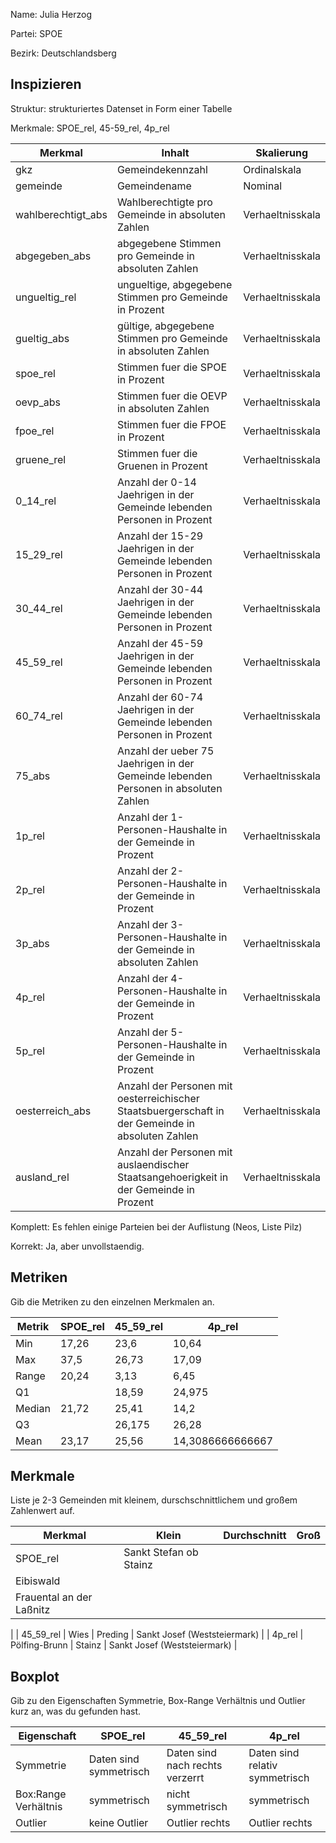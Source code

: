 Name: Julia Herzog

Partei: SPOE

Bezirk: Deutschlandsberg

## Inspizieren

Struktur: strukturiertes Datenset in Form einer Tabelle

Merkmale: SPOE_rel, 45-59_rel, 4p_rel

| Merkmal | Inhalt | Skalierung |
|---------|---------|----------------|
| gkz | Gemeindekennzahl | Ordinalskala  |
| gemeinde | Gemeindename | Nominal |
| wahlberechtigt_abs | Wahlberechtigte pro Gemeinde in absoluten Zahlen | Verhaeltnisskala |
| abgegeben_abs | abgegebene Stimmen pro Gemeinde in absoluten Zahlen | Verhaeltnisskala |
| ungueltig_rel | ungueltige, abgegebene Stimmen pro Gemeinde in Prozent | Verhaeltnisskala |
| gueltig_abs | gültige, abgegebene Stimmen pro Gemeinde in absoluten Zahlen | Verhaeltnisskala |
| spoe_rel | Stimmen fuer die SPOE in Prozent | Verhaeltnisskala |
| oevp_abs | Stimmen fuer die OEVP in absoluten Zahlen | Verhaeltnisskala |
| fpoe_rel | Stimmen fuer die FPOE in Prozent | Verhaeltnisskala |
| gruene_rel | Stimmen fuer die Gruenen in Prozent | Verhaeltnisskala |
| 0_14_rel | Anzahl der 0-14 Jaehrigen in der Gemeinde lebenden Personen in Prozent | Verhaeltnisskala |
| 15_29_rel | Anzahl der 15-29 Jaehrigen in der Gemeinde lebenden Personen in Prozent | Verhaeltnisskala |
| 30_44_rel | Anzahl der 30-44 Jaehrigen in der Gemeinde lebenden Personen in Prozent | Verhaeltnisskala |
| 45_59_rel | Anzahl der 45-59 Jaehrigen in der Gemeinde lebenden Personen in Prozent | Verhaeltnisskala |
| 60_74_rel | Anzahl der 60-74 Jaehrigen in der Gemeinde lebenden Personen in Prozent | Verhaeltnisskala |
| 75_abs | Anzahl der ueber 75 Jaehrigen in der Gemeinde lebenden Personen in absoluten Zahlen | Verhaeltnisskala |
| 1p_rel | Anzahl der 1-Personen-Haushalte in der Gemeinde in Prozent | Verhaeltnisskala |
| 2p_rel | Anzahl der 2-Personen-Haushalte in der Gemeinde in Prozent | Verhaeltnisskala |
| 3p_abs | Anzahl der 3-Personen-Haushalte in der Gemeinde in absoluten Zahlen | Verhaeltnisskala |
| 4p_rel | Anzahl der 4-Personen-Haushalte in der Gemeinde in Prozent | Verhaeltnisskala |
| 5p_rel | Anzahl der 5-Personen-Haushalte in der Gemeinde in Prozent | Verhaeltnisskala |
| oesterreich_abs | Anzahl der Personen mit oesterreichischer Staatsbuergerschaft in der Gemeinde in absoluten Zahlen | Verhaeltnisskala |
| ausland_rel | Anzahl der Personen mit auslaendischer Staatsangehoerigkeit in der Gemeinde in Prozent | Verhaeltnisskala |

Komplett: Es fehlen einige Parteien bei der Auflistung (Neos, Liste Pilz)

Korrekt: Ja, aber unvollstaendig.

## Metriken

Gib die Metriken zu den einzelnen Merkmalen an.

| Metrik | SPOE_rel | 45_59_rel | 4p_rel |
|--------|---------|---------|---------|
| Min | 17,26 | 23,6 | 10,64 |
| Max | 37,5 | 26,73 | 17,09 |
| Range | 20,24 | 3,13 | 6,45 |
| Q1 |  | 18,59 | 24,975 | 13,3
| Median | 21,72 | 25,41 | 14,2 |
| Q3 |  | 26,175 | 26,28 | 15,645
| Mean | 23,17 | 25,56 | 14,3086666666667 |



## Merkmale

Liste je 2-3 Gemeinden mit kleinem, durschschnittlichem und großem Zahlenwert auf.

| Merkmal | Klein | Durchschnitt | Groß |
|---------|-------|--------------|------|
| SPOE_rel | Sankt Stefan ob Stainz
 | Eibiswald
 | Frauental an der Laßnitz
 |
| 45_59_rel | Wies | Preding
 | Sankt Josef (Weststeiermark)
 |
| 4p_rel | Pölfing-Brunn
 | Stainz
 | Sankt Josef (Weststeiermark)
 |

## Boxplot

Gib zu den Eigenschaften Symmetrie, Box-Range Verhältnis und Outlier kurz an, was du gefunden hast.

| Eigenschaft | SPOE_rel | 45_59_rel | 4p_rel |
|-------------|---------|---------|---------|
| Symmetrie | Daten sind symmetrisch | Daten sind nach rechts verzerrt | Daten sind relativ symmetrisch |
| Box:Range Verhältnis | symmetrisch | nicht symmetrisch | symmetrisch |
| Outlier | keine Outlier  | Outlier rechts | Outlier rechts |
